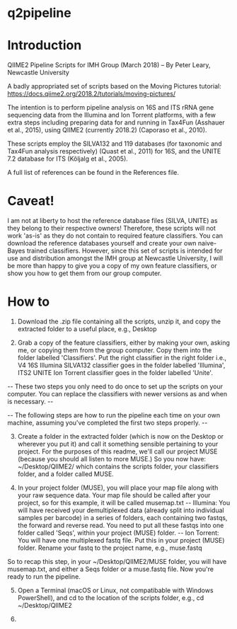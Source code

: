 # q2pipeline
# Introduction 
QIIME2 Pipeline Scripts for IMH Group (March 2018) – By Peter Leary, Newcastle University  

A badly appropriated set of scripts based on the Moving Pictures tutorial: https://docs.qiime2.org/2018.2/tutorials/moving-pictures/ 

The intention is to perform pipeline analysis on 16S and ITS rRNA gene sequencing data from the Illumina and Ion Torrent platforms, with a few extra steps including preparing data for and running in Tax4Fun (Asshauer et al., 2015), using QIIME2 (currently 2018.2) (Caporaso et al., 2010). 

These scripts employ the SILVA132 and 119 databases (for taxonomic and Tax4Fun analysis respectively) (Quast et al., 2011) for 16S, and the UNITE 7.2 database for ITS (Kõljalg et al., 2005). 

A full list of references can be found in the References file. 

# Caveat! 
I am not at liberty to host the reference database files (SILVA, UNITE) as they belong to their respective owners! Therefore, these scripts will not work 'as-is' as they do not contain to required feature classifiers. You can download the reference databases yourself and create your own naive-Bayes trained classifiers. However, since this set of scripts is intended for use and distribution amongst the IMH group at Newcastle University, I will be more than happy to give you a copy of my own feature classifiers, or show you how to get them from our group computer. 

# How to 
1. Download the .zip file containing all the scripts, unzip it, and copy the extracted folder to a useful place, e.g., Desktop 

2. Grab a copy of the feature classifiers, either by making your own, asking me, or copying them from the group computer. Copy them into the folder labelled 'Classifiers'. Put the right classifier in the right folder i.e., V4 16S Illumina SILVA132 classifier goes in the folder labelled 'Illumina', ITS2 UNITE Ion Torrent classifier goes in the folder labelled 'Unite'.
  
  -- These two steps you only need to do once to set up the scripts on your computer. You can replace the classifiers with newer versions as and when is necessary. -- 
  
  -- The following steps are how to run the pipeline each time on your own machine, assuming you've completed the first two steps properly. -- 
  
3. Create a folder in the extracted folder (which is now on the Desktop or wherever you put it) and call it something sensible pertaining to your project. For the purposes of this readme, we'll call our project MUSE (because you should all listen to more MUSE.)
  So you now have: ~/Desktop/QIIME2/ which contains the scripts folder, your classifiers folder, and a folder called MUSE. 
  
4. In your project folder (MUSE), you will place your map file along with your raw sequence data. Your map file should be called after your project, so for this example, it will be called musemap.txt
  -- Illumina: You will have received your demultiplexed data (already split into individual samples per barcode) in a series of folders, each containing two fastqs, the forward and reverse read. You need to put all these fastqs into one folder called 'Seqs', within your project (MUSE) folder. 
  -- Ion Torrent: You will have one multiplexed fastq file. Put this in your project (MUSE) folder. Rename your fastq to the project name, e.g., muse.fastq

So to recap this step, in your ~/Desktop/QIIME2/MUSE folder, you will have musemap.txt, and either a Seqs folder or a muse.fastq file. Now you're ready to run the pipeline.

5. Open a Terminal (macOS or Linux, not compatibable with Windows PowerShell), and cd to the location of the scripts folder, e.g., cd ~/Desktop/QIIME2

6. 
